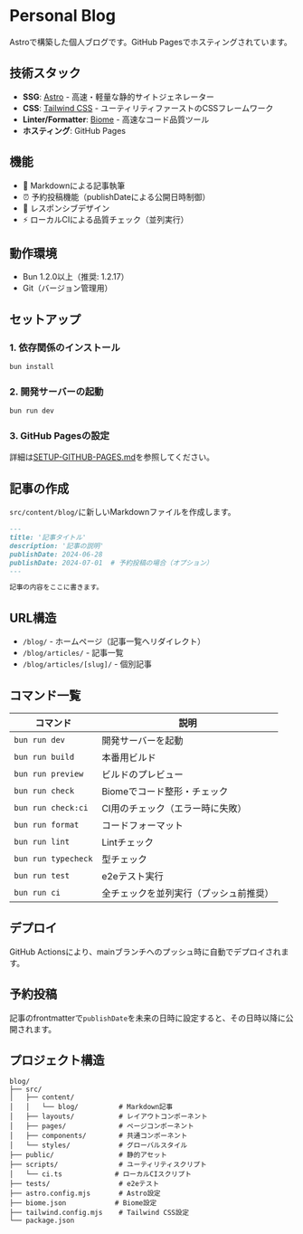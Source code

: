 # Personal Blog

Astroで構築した個人ブログです。GitHub Pagesでホスティングされています。

## 技術スタック

- **SSG**: [Astro](https://astro.build/) - 高速・軽量な静的サイトジェネレーター
- **CSS**: [Tailwind CSS](https://tailwindcss.com/) - ユーティリティファーストのCSSフレームワーク
- **Linter/Formatter**: [Biome](https://biomejs.dev/) - 高速なコード品質ツール
- **ホスティング**: GitHub Pages

## 機能

- 📝 Markdownによる記事執筆
- ⏰ 予約投稿機能（publishDateによる公開日時制御）
- 📱 レスポンシブデザイン
- ⚡ ローカルCIによる品質チェック（並列実行）

## 動作環境

- Bun 1.2.0以上（推奨: 1.2.17）
- Git（バージョン管理用）

## セットアップ

### 1. 依存関係のインストール

```bash
bun install
```

### 2. 開発サーバーの起動

```bash
bun run dev
```

### 3. GitHub Pagesの設定

詳細は[SETUP-GITHUB-PAGES.md](./SETUP-GITHUB-PAGES.md)を参照してください。

## 記事の作成

`src/content/blog/`に新しいMarkdownファイルを作成します。

```markdown
---
title: '記事タイトル'
description: '記事の説明'
publishDate: 2024-06-28
publishDate: 2024-07-01  # 予約投稿の場合（オプション）
---

記事の内容をここに書きます。
```

## URL構造

- `/blog/` - ホームページ（記事一覧へリダイレクト）
- `/blog/articles/` - 記事一覧
- `/blog/articles/[slug]/` - 個別記事

## コマンド一覧

| コマンド | 説明 |
|---------|------|
| `bun run dev` | 開発サーバーを起動 |
| `bun run build` | 本番用ビルド |
| `bun run preview` | ビルドのプレビュー |
| `bun run check` | Biomeでコード整形・チェック |
| `bun run check:ci` | CI用のチェック（エラー時に失敗） |
| `bun run format` | コードフォーマット |
| `bun run lint` | Lintチェック |
| `bun run typecheck` | 型チェック |
| `bun run test` | e2eテスト実行 |
| `bun run ci` | 全チェックを並列実行（プッシュ前推奨） |

## デプロイ

GitHub Actionsにより、mainブランチへのプッシュ時に自動でデプロイされます。

## 予約投稿

記事のfrontmatterで`publishDate`を未来の日時に設定すると、その日時以降に公開されます。

## プロジェクト構造

```
blog/
├── src/
│   ├── content/
│   │   └── blog/          # Markdown記事
│   ├── layouts/           # レイアウトコンポーネント
│   ├── pages/             # ページコンポーネント
│   ├── components/        # 共通コンポーネント
│   └── styles/            # グローバルスタイル
├── public/                # 静的アセット
├── scripts/               # ユーティリティスクリプト
│   └── ci.ts             # ローカルCIスクリプト
├── tests/                 # e2eテスト
├── astro.config.mjs       # Astro設定
├── biome.json            # Biome設定
├── tailwind.config.mjs    # Tailwind CSS設定
└── package.json